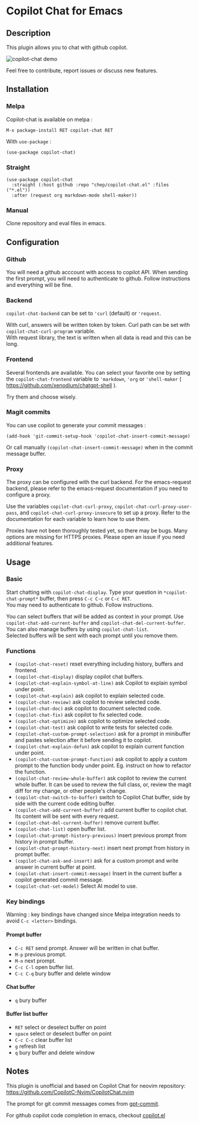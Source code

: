 # Copilot Chat for Emacs
## Description
This plugin allows you to chat with github copilot.

![copilot-chat demo](chat.gif?raw=true "copilot-chat demo")

Feel free to contribute, report issues or discuss new features.

## Installation
### Melpa
Copilot-chat is available on melpa :
```
M-x package-install RET copilot-chat RET
```
With `use-package` :
``` emacs-lisp
(use-package copilot-chat)
```

### Straight
``` emacs-lisp
(use-package copilot-chat
  :straight (:host github :repo "chep/copilot-chat.el" :files ("*.el"))
  :after (request org markdown-mode shell-maker))
```

### Manual
Clone repository and eval files in emacs.

## Configuration
### Github
You will need a github acccount with access to copilot API. When sending the first prompt, you will need to authenticate to github. Follow instructions and everything will be fine.

### Backend
`copilot-chat-backend` can be set to `'curl` (default) or `'request`.

With curl, answers will be written token by token. Curl path can be set with `copilot-chat-curl-program` variable.  
With request library, the text is written when all data is read and this can be long.

### Frontend
Several frontends are available. You can select your favorite one by setting the `copilot-chat-frontend` variable to `'markdown`, `'org` or `'shell-maker` ( https://github.com/xenodium/chatgpt-shell ).

Try them and choose wisely.

### Magit commits
You can use copilot to generate your commit messages :
``` emacs-lisp
(add-hook 'git-commit-setup-hook 'copilot-chat-insert-commit-message)
```

Or call manually `(copilot-chat-insert-commit-message)` when in the commit message buffer.

### Proxy
The proxy can be configured with the curl backend. For the emacs-request backend, please refer to the emacs-request documentation if you need to configure a proxy.

Use the variables `copilot-chat-curl-proxy`, `copilot-chat-curl-proxy-user-pass`, and `copilot-chat-curl-proxy-insecure` to set up a proxy. Refer to the documentation for each variable to learn how to use them.

Proxies have not been thoroughly tested yet, so there may be bugs. Many options are missing for HTTPS proxies. Please open an issue if you need additional features.

## Usage
### Basic
Start chatting with `copilot-chat-display`. Type your question in `*copilot-chat-prompt*` buffer, then press `C-c C-c` or `C-c RET`.  
You may need to authenticate to github. Follow instructions.

You can select buffers that will be added as context in your prompt. Use `copilot-chat-add-current-buffer` and `copilot-chat-del-current-buffer`. You can also manage buffers by using `copilot-chat-list`.  
Selected buffers will be sent with each prompt until you remove them.


### Functions
- `(copilot-chat-reset)` reset everything including history, buffers and frontend.
- `(copilot-chat-display)` display copilot chat buffers.
- `(copilot-chat-explain-symbol-at-line)` ask Copilot to explain symbol under point.
- `(copilot-chat-explain)` ask copilot to explain selected code.
- `(copilot-chat-review)` ask copilot to review selected code.
- `(copilot-chat-doc)` ask copilot to document selected code.
- `(copilot-chat-fix)` ask copilot to fix selected code.
- `(copilot-chat-optimize)` ask copilot to optimize selected code.
- `(copilot-chat-test)` ask copilot to write tests for selected code.
- `(copilot-chat-custom-prompt-selection)` ask for a prompt in minibuffer and pastes selection after it before sending it to copilot.
- `(copilot-chat-explain-defun)` ask copilot to explain current function under point.
- `(copilot-chat-custom-prompt-function)` ask copilot to apply a custom prompt to the function body under point. Eg. instruct on how to refactor the function.
- `(copilot-chat-review-whole-buffer)` ask copilot to review the current whole buffer. It can be used to review the full class, or, review the magit diff for my change, or other people's change.
- `(copilot-chat-switch-to-buffer)` switch to Copilot Chat buffer, side by side with the current code editing buffer.
- `(copilot-chat-add-current-buffer)` add current buffer to copilot chat. Its content will be sent with every request.
- `(copilot-chat-del-current-buffer)` remove current buffer.
- `(copilot-chat-list)` open buffer list.
- `(copilot-chat-prompt-history-previous)` insert previous prompt from history in prompt buffer.
- `(copilot-chat-prompt-history-next)` insert next prompt from history in prompt buffer.
- `(copilot-chat-ask-and-insert)` ask for a custom prompt and write answer in current buffer at point.
- `(copilot-chat-insert-commit-message)` Insert in the current buffer a copilot generated commit message.
- `(copilot-chat-set-model)` Select AI model to use.

### Key bindings
Warning : key bindings have changed since Melpa integration needs to avoid `C-c <letter>` bindings.


#### Prompt buffer
- `C-c RET` send prompt. Answer will be written in chat buffer.
- `M-p` previous prompt.
- `M-n` next prompt.
- `C-c C-l` open buffer list.
- `C-c C-q` bury buffer and delete window

#### Chat buffer
- `q` bury buffer

#### Buffer list buffer
- `RET` select or deselect buffer on point
- `space` select or deselect buffer on point
- `C-c C-c` clear buffer list
- `g` refresh list
- `q` bury buffer and delete window


## Notes
This plugin is unofficial and based on Copilot Chat for neovim repository: https://github.com/CopilotC-Nvim/CopilotChat.nvim

The prompt for git commit messages comes from [gpt-commit](https://github.com/ywkim/gpt-commit).

For github copilot code completion in emacs, checkout [copilot.el](https://github.com/copilot-emacs/copilot.el)
